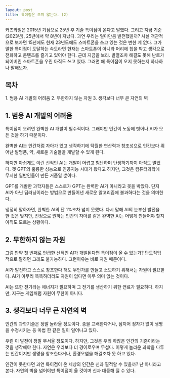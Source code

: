 ```yaml
---
layout: post
title: 특이점은 오지 않는다. (2)
---
```


커즈와일은 2015년 기점으로 25년 후 기술 특이점이 온다고 말했다. 그리고 지금 기준(2023년), 25년에서 약 8년이 지났다.
과연 우리는 얼마만큼 발전했을까? 사실 객관적으로 보자면 15년에도 현재 23년도에도 스마트폰을 쓰고 있는 것은 변한 게 없다.
그가 말한 특이점이 도달하는 속도라면 현재는 스마트폰이 아니라 머리에 칩을 박고 생각으로 전화하고 콘텐츠를 즐기고 있어야 한다.
근데 지금을 보라. 발열조차 해결도 못해 난로가 되어버린 스마트폰을 우린 아직도 쓰고 있다.
그러면 왜 특이점이 오지 못하는지 하나하나 말해보자.

<h2>목차</h2>
1. 범용 AI 개발의 어려움
2. 무한하지 않는 자원
3. 생각보다 너무 큰 자연의 벽


<h2>1. 범용 AI 개발의 어려움</h2>

특이점이 오려면 완벽한 AI 개발이 필수적이다.
그래야만 인간이 노동에 벗어나 AI가 모든 것을 하기 때문이다.

완벽한 AI는 인간처럼 자아가 있고 생각하기에 탁월한 연산력과 창조성으로 인간보다 뛰어난 발명품, 약, 새로운 기술들을 개발할 수 있게 된다.

하지만 아쉽게도 이런 신적인 AI는 개발이 어렵고 험난하며 탄생하기까지 아직도 멀었다.
챗 GPT의 훌륭한 성능으로 인공지능 시대가 왔다고 하지만, 그것은 컴퓨터과학에 무지한 일반인들이 만든 거품일 뿐이다.

GPT를 개발한 과학자들은 스스로가 GPT는 완벽한 AI가 아니라고 못을 박았다.
단지 AI가 아닌 딥러닝이라는 방법으로 만들어낸 새로운 알고리즘에 불과하다는 것을 의미한다.

냉정히 말하자면, 완벽한 AI의 단 1%조차 넘지 못했다. 다시 말해 AI의 눈부신 발전을 한 것은 맞지만, 진정으로 원하는 인간의 자아를 같은 완벽한 AI는 어떻게 만들어야 할지 아직도 모르는 상황이다.



<h2>2. 무한하지 않는 자원</h2>
그럼 만약 첫 번째로 언급한 신적인 AI가 개발된다면 특이점이 올 수 있는가? 단도직입적으로 말하면 그래도 불가능하다.
그런이유는 바로 자원 때문이다.

AI가 발전하고 스스로 창조한다 해도 무언가를 만들고 소모하기 위해서는 자원이 필요핟다. AI가 아무리 똑똑하더라도 자원이 없다면 아무 의미 없는 것이다.

AI는 또한 전기라는 에너지가 필요하며 그 전기를 생산하기 위한 연료가 필요하다. 하지만, 지구는 게임처럼 자원이 무한이 아니다.




<h2>3. 생각보다 너무 큰 자연의 벽</h2> 
인간의 과학기술은 정말 놀라울 정도이다.
종을 교배한다거나, 심지어 정자가 없이 생명을 수정시키는 등 마법 한 같은 일이 일어나고 있다.

우린 이 발전이 정말 무서울 정도이다. 하지만, 그것은 우리 하잖은 인간의 기준이라는 것을 생각해야 한다.
자연은 우리보다 더 경이로우며 무섭다. 이렇게 놀라운 과학을 다루는 인간이지만 생명을 창조한다거나, 환경오염을 해결조차 못 하고 있다.

인간이 못한다면 과연 특이점이 온 세상의 인간은 신과 필적할 수 있을까?
난 아니라고 본다. 자연의 벽을 넘어야만 특이점이 올 것이며 신과 대등해 질 수 있다.